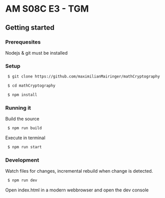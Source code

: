 # AM S08C E3 - TGM

## Getting started

### Prerequesites

Nodejs & git must be installed

### Setup

```bash
 $ git clone https://github.com/maximilianMairinger/mathCryptography
```

```bash
 $ cd mathCryptography
```


```bash
 $ npm install
```

### Running it

Build the source

```bash
 $ npm run build
```

Execute in terminal

```bash
 $ npm run start
```

### Development

Watch files for changes, incremental rebuild when change is detected.

```bash
 $ npm run dev
```

Open index.html in a modern webbrowser and open the dev console
